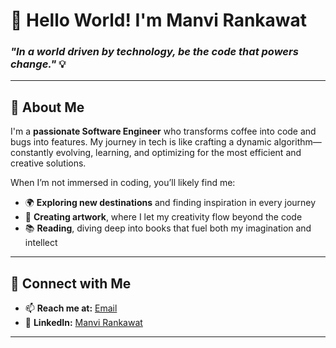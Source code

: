 # 👋 Hello World! I'm **Manvi Rankawat**  
### _"In a world driven by technology, be the code that powers change."_ 💡

---

## 🚀 About Me  
I'm a **passionate Software Engineer** who transforms coffee into code and bugs into features. My journey in tech is like crafting a dynamic algorithm—constantly evolving, learning, and optimizing for the most efficient and creative solutions.

When I’m not immersed in coding, you’ll likely find me:  
- 🌍 **Exploring new destinations** and finding inspiration in every journey  
- 🎨 **Creating artwork**, where I let my creativity flow beyond the code  
- 📚 **Reading**, diving deep into books that fuel both my imagination and intellect  

---

## 🤝 Connect with Me  
- 📫 **Reach me at:** [Email](manvi.rankawat@email.gwu.edu)  
- 💼 **LinkedIn:** [Manvi Rankawat](https://www.linkedin.com/in/manvi-rankawat/)

---
